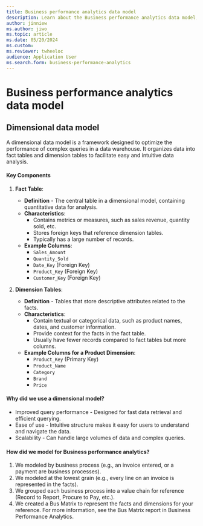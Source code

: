 ```yaml
---
title: Business performance analytics data model
description: Learn about the Business performance analytics data model, including tables assigning facts, grains, and other info to various business processes.
author: jinniew
ms.author: jiwo
ms.topic: article
ms.date: 05/20/2024
ms.custom:
ms.reviewer: twheeloc 
audience: Application User
ms.search.form: business-performance-analytics
---
```


# Business performance analytics data model 

## Dimensional data model

A dimensional data model is a framework designed to optimize the performance of complex queries in a data warehouse. It organizes data into fact tables and dimension tables to facilitate easy and intuitive data analysis.

#### Key Components

1. **Fact Table**:
   - **Definition** - The central table in a dimensional model, containing quantitative data for analysis.
   - **Characteristics**:
     - Contains metrics or measures, such as sales revenue, quantity sold, etc.
     - Stores foreign keys that reference dimension tables.
     - Typically has a large number of records.
   - **Example Columns**:
     - `Sales_Amount`
     - `Quantity_Sold`
     - `Date_Key` (Foreign Key)
     - `Product_Key` (Foreign Key)
     - `Customer_Key` (Foreign Key)

2. **Dimension Tables**:
   - **Definition** - Tables that store descriptive attributes related to the facts.
   - **Characteristics**:
     - Contain textual or categorical data, such as product names, dates, and customer information.
     - Provide context for the facts in the fact table.
     - Usually have fewer records compared to fact tables but more columns.
   - **Example Columns for a Product Dimension**:
     - `Product_Key` (Primary Key)
     - `Product_Name`
     - `Category`
     - `Brand`
     - `Price`

#### Why did we use a dimensional model?

- Improved query performance - Designed for fast data retrieval and efficient querying.
- Ease of use - Intuitive structure makes it easy for users to understand and navigate the data.
- Scalability - Can handle large volumes of data and complex queries.

#### How did we model for Business performance analytics?

  1. We modeled by business process (e.g., an invoice entered, or a payment are business processes).
  2. We modeled at the lowest grain (e.g., every line on an invoice is represented in the facts).
  3. We grouped each business process into a value chain for reference (Record to Report, Procure to Pay, etc.).
  4. We created a Bus Matrix to represent the facts and dimensions for your reference. For more information, see the Bus Matrix report in Business Performance Analytics.

